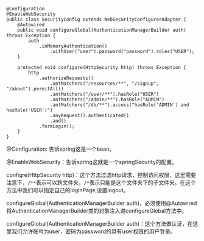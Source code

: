 	@Configuration
	@EnableWebSecurity
	public class SecurityConfig extends WebSecurityConfigurerAdapter {
		@Autowired
		public void configureGlobal(AuthenticationManagerBuilder auth) throws Exception {
			auth
				.inMemoryAuthentication()
					.withUser("user").password("password").roles("USER");
		}
		
		protected void configure(HttpSecurity http) throws Exception {
			http
				.authorizeRequests()                                                                
					.antMatchers("/resources/**", "/signup", "/about").permitAll()
					.antMatchers("/user/**").hasRole("USER")
					.antMatchers("/admin/**").hasRole("ADMIN")                                      
					.antMatchers("/db/**").access("hasRole('ADMIN') and hasRole('USER')")            
					.anyRequest().authenticated()                                                   
					.and()
				.formLogin();
		}
	}

@Configuration: 告诉spring这是一个bean。

@EnableWebSecurity：告诉spring这就是一个springSecurity的配置。

configre(HttpSecurity http)：这个方法过滤http请求，控制访问权限，这里需要注意下，`/**`表示可以跨文件夹，`/*`表示只能是这个文件夹下的子文件夹。在这个方法中我们可以指定自己的loginPage,设置logout。

configureGlobal(AuthenticationManagerBuilder auth)，必须使用@Autowired将AuthenticationManagerBuilder类的对象注入进configureGlobal方法中。

configureGlobal(AuthenticationManagerBuilder auth)：这个方法做认证，在这里我们允许账号为user，密码为password的具有user权限的用户登录。
	
